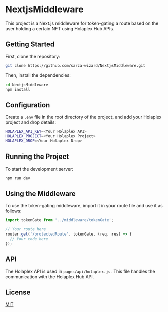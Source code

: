 # NextjsMiddleware

This project is a Next.js middleware for token-gating a route based on the user holding a certain NFT using Holaplex Hub APIs.

## Getting Started

First, clone the repository:

```bash
git clone https://github.com/sarza-wizard/NextjsMiddleware.git
```

Then, install the dependencies:

```bash
cd NextjsMiddleware
npm install
```

## Configuration

Create a `.env` file in the root directory of the project, and add your Holaplex project and drop details:

```bash
HOLAPLEX_API_KEY=<Your Holaplex API>
HOLAPLEX_PROJECT=<Your Holaplex Project>
HOLAPLEX_DROP=<Your Holaplex Drop>
```

## Running the Project

To start the development server:

```bash
npm run dev
```

## Using the Middleware

To use the token-gating middleware, import it in your route file and use it as follows:

```javascript
import tokenGate from '../middleware/tokenGate';

// Your route here
router.get('/protectedRoute', tokenGate, (req, res) => {
  // Your code here
});
```

## API

The Holaplex API is used in `pages/api/holaplex.js`. This file handles the communication with the Holaplex Hub API.


## License

[MIT](https://choosealicense.com/licenses/mit/)